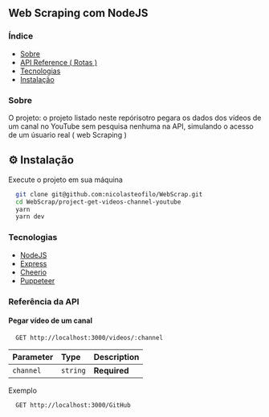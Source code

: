
## Web Scraping com NodeJS


### Índice
   * [Sobre](#Sobre)
   * [API Reference ( Rotas )](#Referência-da-API)
   * [Tecnologias](#Tecnologias)
   * [Instalação](#Instalação)
   ### Sobre
O projeto: o projeto listado neste repórisotro pegara os dados dos vídeos de um canal no YouTube sem pesquisa nenhuma na API, simulando o acesso de um úsuario real ( web Scraping )

## ⚙️ Instalação

Execute o projeto em sua máquina

```bash
  git clone git@github.com:nicolasteofilo/WebScrap.git
  cd WebScrap/project-get-videos-channel-youtube
  yarn
  yarn dev
```
    
### Tecnologias
- [NodeJS](https://nodejs.org/en/)
- [Express](https://expressjs.com/pt-br/)
- [Cheerio](https://github.com/cheeriojs/cheerio)
- [Puppeteer](https://github.com/puppeteer/puppeteer)


### Referência da API

#### Pegar vídeo de um canal

```http
  GET http://localhost:3000/videos/:channel
```

| Parameter | Type     | Description                |
| :-------- | :------- | :------------------------- |
| `channel` | `string` | **Required** |

Exemplo
```http
  GET http://localhost:3000/GitHub
```
